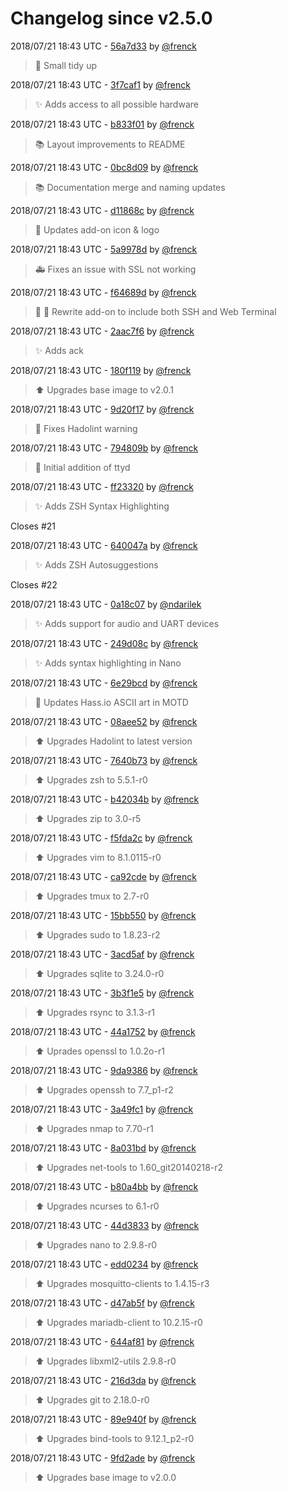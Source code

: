 # Changelog since v2.5.0

2018/07/21 18:43 UTC - [56a7d33](https://github.com/hassio-addons/addon-ssh/commit/56a7d332d89ded519d7e2d178c10686fc7714ae0) by [@frenck](https://github.com/frenck)
> :shirt: Small tidy up 

2018/07/21 18:43 UTC - [3f7caf1](https://github.com/hassio-addons/addon-ssh/commit/3f7caf1ace6b8773e2528cbf21b19e26e38a2e06) by [@frenck](https://github.com/frenck)
> :sparkles: Adds access to all possible hardware 

2018/07/21 18:43 UTC - [b833f01](https://github.com/hassio-addons/addon-ssh/commit/b833f01b5520dbec89afdec640a1912611131fa5) by [@frenck](https://github.com/frenck)
> :books: Layout improvements to README 

2018/07/21 18:43 UTC - [0bc8d09](https://github.com/hassio-addons/addon-ssh/commit/0bc8d09cee1056f8ed78116db91a273c89731500) by [@frenck](https://github.com/frenck)
> :books: Documentation merge and naming updates 

2018/07/21 18:43 UTC - [d11868c](https://github.com/hassio-addons/addon-ssh/commit/d11868cb6e808d3cc350ce830ae52fb1bcd52eef) by [@frenck](https://github.com/frenck)
> :art: Updates add-on icon & logo 

2018/07/21 18:43 UTC - [5a9978d](https://github.com/hassio-addons/addon-ssh/commit/5a9978d057ec6fc2551816165e97c32e45cf1fe7) by [@frenck](https://github.com/frenck)
> :ambulance: Fixes an issue with SSL not working 

2018/07/21 18:43 UTC - [f64689d](https://github.com/hassio-addons/addon-ssh/commit/f64689d504b302e6338df82c746e2a673fd9c478) by [@frenck](https://github.com/frenck)
> :tractor: :hammer: Rewrite add-on to include both SSH and Web Terminal 

2018/07/21 18:43 UTC - [2aac7f6](https://github.com/hassio-addons/addon-ssh/commit/2aac7f6ff5655b5a6343b610c9ea974427fe48f3) by [@frenck](https://github.com/frenck)
> :sparkles: Adds ack 

2018/07/21 18:43 UTC - [180f119](https://github.com/hassio-addons/addon-ssh/commit/180f119de70849499f9be1cf97c73572b0f6c8be) by [@frenck](https://github.com/frenck)
> :arrow_up: Upgrades base image to v2.0.1 

2018/07/21 18:43 UTC - [9d20f17](https://github.com/hassio-addons/addon-ssh/commit/9d20f17f1f02b14d0247fda07a6bcc7fe8a19461) by [@frenck](https://github.com/frenck)
> :shirt: Fixes Hadolint warning 

2018/07/21 18:43 UTC - [794809b](https://github.com/hassio-addons/addon-ssh/commit/794809b572fa8f6947ab46f6cd545903586284ed) by [@frenck](https://github.com/frenck)
> :hammer: Initial addition of ttyd 

2018/07/21 18:43 UTC - [ff23320](https://github.com/hassio-addons/addon-ssh/commit/ff23320f87aa3710bf3d07ac80f4a12106e68f83) by [@frenck](https://github.com/frenck)
> :sparkles: Adds ZSH Syntax Highlighting

Closes #21 

2018/07/21 18:43 UTC - [640047a](https://github.com/hassio-addons/addon-ssh/commit/640047af7eb559420d2289366a4082dd7a3e02ec) by [@frenck](https://github.com/frenck)
> :sparkles: Adds ZSH Autosuggestions

Closes #22 

2018/07/21 18:43 UTC - [0a18c07](https://github.com/hassio-addons/addon-ssh/commit/0a18c0738f39162e5e3c90647ec3c2af0dac4f49) by [@ndarilek](https://github.com/ndarilek)
> :sparkles: Adds support for audio and UART devices 

2018/07/21 18:43 UTC - [249d08c](https://github.com/hassio-addons/addon-ssh/commit/249d08c10e78a8e3791119d092cbe07bba7247c6) by [@frenck](https://github.com/frenck)
> :sparkles: Adds syntax highlighting in Nano 

2018/07/21 18:43 UTC - [6e29bcd](https://github.com/hassio-addons/addon-ssh/commit/6e29bcd8f44a764cd8e56698119b1edd5848693d) by [@frenck](https://github.com/frenck)
> :art: Updates Hass.io ASCII art in MOTD 

2018/07/21 18:43 UTC - [08aee52](https://github.com/hassio-addons/addon-ssh/commit/08aee520ab82bfd51c562558c4f0386a75fa6bcf) by [@frenck](https://github.com/frenck)
> :arrow_up: Upgrades Hadolint to latest version 

2018/07/21 18:43 UTC - [7640b73](https://github.com/hassio-addons/addon-ssh/commit/7640b73764dcd939a76cd94a61ff22d9d7fb5f16) by [@frenck](https://github.com/frenck)
> :arrow_up: Upgrades zsh to 5.5.1-r0 

2018/07/21 18:43 UTC - [b42034b](https://github.com/hassio-addons/addon-ssh/commit/b42034b4c551070498cbd21dfed7d0e7028847ea) by [@frenck](https://github.com/frenck)
> :arrow_up: Upgrades zip to 3.0-r5 

2018/07/21 18:43 UTC - [f5fda2c](https://github.com/hassio-addons/addon-ssh/commit/f5fda2c41e91edbc8013a1542046dd28a993b0b2) by [@frenck](https://github.com/frenck)
> :arrow_up: Upgrades vim to 8.1.0115-r0 

2018/07/21 18:43 UTC - [ca92cde](https://github.com/hassio-addons/addon-ssh/commit/ca92cdef62e04557a1aea6854442ac98efd7a8d8) by [@frenck](https://github.com/frenck)
> :arrow_up: Upgrades tmux to 2.7-r0 

2018/07/21 18:43 UTC - [15bb550](https://github.com/hassio-addons/addon-ssh/commit/15bb5504266ca7c1307d2061ca16f16640f8efb1) by [@frenck](https://github.com/frenck)
> :arrow_up: Upgrades sudo to 1.8.23-r2 

2018/07/21 18:43 UTC - [3acd5af](https://github.com/hassio-addons/addon-ssh/commit/3acd5afba2a7aa6f0508240d28208de068908759) by [@frenck](https://github.com/frenck)
> :arrow_up: Upgrades sqlite to 3.24.0-r0 

2018/07/21 18:43 UTC - [3b3f1e5](https://github.com/hassio-addons/addon-ssh/commit/3b3f1e5c0148659099759113a2d0d5a9082890e0) by [@frenck](https://github.com/frenck)
> :arrow_up: Upgrades rsync to 3.1.3-r1 

2018/07/21 18:43 UTC - [44a1752](https://github.com/hassio-addons/addon-ssh/commit/44a1752db6e34edbb758666533caf105d35b6f86) by [@frenck](https://github.com/frenck)
> :arrow_up: Uprades openssl to 1.0.2o-r1 

2018/07/21 18:43 UTC - [9da9386](https://github.com/hassio-addons/addon-ssh/commit/9da9386451df082b2110f13c289f25fd8877081e) by [@frenck](https://github.com/frenck)
> :arrow_up: Upgrades openssh to 7.7_p1-r2 

2018/07/21 18:43 UTC - [3a49fc1](https://github.com/hassio-addons/addon-ssh/commit/3a49fc182a65fd3732c992c477a540650bdfeb44) by [@frenck](https://github.com/frenck)
> :arrow_up: Upgrades nmap to 7.70-r1 

2018/07/21 18:43 UTC - [8a031bd](https://github.com/hassio-addons/addon-ssh/commit/8a031bd099d586b537f897e310e8adaf5da7cfa6) by [@frenck](https://github.com/frenck)
> :arrow_up: Upgrades net-tools to 1.60_git20140218-r2 

2018/07/21 18:43 UTC - [b80a4bb](https://github.com/hassio-addons/addon-ssh/commit/b80a4bbd0a851db376d7d818cd6cf04792b99819) by [@frenck](https://github.com/frenck)
> :arrow_up: Upgrades ncurses to 6.1-r0 

2018/07/21 18:43 UTC - [44d3833](https://github.com/hassio-addons/addon-ssh/commit/44d3833ebaa1ebfba1e0687cca1c48fb6e015317) by [@frenck](https://github.com/frenck)
> :arrow_up: Upgrades nano to 2.9.8-r0 

2018/07/21 18:43 UTC - [edd0234](https://github.com/hassio-addons/addon-ssh/commit/edd0234e744c242bd2ff67b9ec38ec906e178d60) by [@frenck](https://github.com/frenck)
> :arrow_up: Upgrades mosquitto-clients to 1.4.15-r3 

2018/07/21 18:43 UTC - [d47ab5f](https://github.com/hassio-addons/addon-ssh/commit/d47ab5f39c5c53d4c1228ae2e3afcd2099dab1e9) by [@frenck](https://github.com/frenck)
> :arrow_up: Upgrades mariadb-client to 10.2.15-r0 

2018/07/21 18:43 UTC - [644af81](https://github.com/hassio-addons/addon-ssh/commit/644af819470fb6fc4064c31d60947489ad763844) by [@frenck](https://github.com/frenck)
> :arrow_up: Upgrades libxml2-utils 2.9.8-r0 

2018/07/21 18:43 UTC - [216d3da](https://github.com/hassio-addons/addon-ssh/commit/216d3daaa01fb3b050fd58e9d8deb190f151fa9e) by [@frenck](https://github.com/frenck)
> :arrow_up: Upgrades git to 2.18.0-r0 

2018/07/21 18:43 UTC - [89e940f](https://github.com/hassio-addons/addon-ssh/commit/89e940f7ad9e28572f28c8ee8ba80cd159e60b1e) by [@frenck](https://github.com/frenck)
> :arrow_up: Upgrades bind-tools to 9.12.1_p2-r0 

2018/07/21 18:43 UTC - [9fd2ade](https://github.com/hassio-addons/addon-ssh/commit/9fd2ade736f3a53af5e83155d45ea6f19d113f6b) by [@frenck](https://github.com/frenck)
> :arrow_up: Upgrades base image to v2.0.0 

